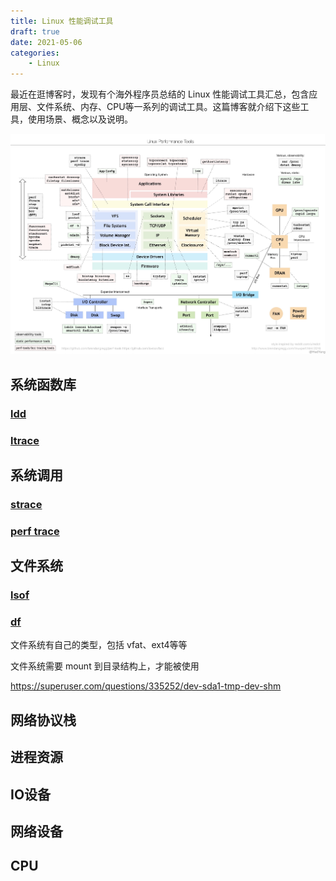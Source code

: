 ```yaml
---
title: Linux 性能调试工具
draft: true
date: 2021-05-06
categories: 
    - Linux
---
```


最近在逛博客时，发现有个海外程序员总结的 Linux 性能调试工具汇总，包含应用层、文件系统、内存、CPU等一系列的调试工具。这篇博客就介绍下这些工具，使用场景、概念以及说明。

![](assists/linux_performance_tools.png)

## 系统函数库

### [ldd](https://man7.org/linux/man-pages/man1/ldd.1.html)


### [ltrace](https://man7.org/linux/man-pages/man1/ltrace.1.html)


## 系统调用


### [strace](https://man7.org/linux/man-pages/man1/strace.1.html)


### [perf trace](https://man7.org/linux/man-pages/man1/perf-trace.1.html)


## 文件系统

### [lsof](https://man7.org/linux/man-pages/man8/lsof.8.html)


### [df](https://man7.org/linux/man-pages/man1/df.1.html)

文件系统有自己的类型，包括 vfat、ext4等等

文件系统需要 mount 到目录结构上，才能被使用

https://superuser.com/questions/335252/dev-sda1-tmp-dev-shm


## 网络协议栈


## 进程资源



## IO设备



## 网络设备


## CPU